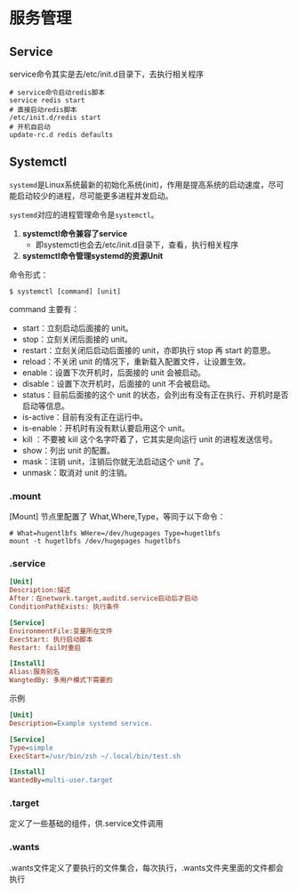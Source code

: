 # 服务管理

## Service

service命令其实是去/etc/init.d目录下，去执行相关程序

```shell
# service命令启动redis脚本
service redis start
# 直接启动redis脚本
/etc/init.d/redis start
# 开机自启动
update-rc.d redis defaults
```

## Systemctl

`systemd`是Linux系统最新的初始化系统(init)，作用是提高系统的启动速度，尽可能启动较少的进程，尽可能更多进程并发启动。

`systemd`对应的进程管理命令是`systemctl`。

1. **systemctl命令兼容了service**
   - 即systemctl也会去/etc/init.d目录下，查看，执行相关程序
2. **systemctl命令管理systemd的资源Unit**

命令形式：

```shell
$ systemctl [command] [unit]
```

command 主要有：

- start：立刻启动后面接的 unit。
- stop：立刻关闭后面接的 unit。
- restart：立刻关闭后启动后面接的 unit，亦即执行 stop 再 start 的意思。
- reload：不关闭 unit 的情况下，重新载入配置文件，让设置生效。
- enable：设置下次开机时，后面接的 unit 会被启动。
- disable：设置下次开机时，后面接的 unit 不会被启动。
- status：目前后面接的这个 unit 的状态，会列出有没有正在执行、开机时是否启动等信息。
- is-active：目前有没有正在运行中。
- is-enable：开机时有没有默认要启用这个 unit。
- kill ：不要被 kill 这个名字吓着了，它其实是向运行 unit 的进程发送信号。
- show：列出 unit 的配置。
- mask：注销 unit，注销后你就无法启动这个 unit 了。
- unmask：取消对 unit 的注销。

### .mount

[Mount] 节点里配置了 What,Where,Type，等同于以下命令：

```shell
# What=hugentlbfs WHere=/dev/hugepages Type=hugetlbfs
mount -t hugetlbfs /dev/hugepages hugetlbfs
```

### .service

```ini
[Unit]
Description:描述
After：在network.target,auditd.service启动后才启动
ConditionPathExists: 执行条件

[Service]
EnvironmentFile:变量所在文件
ExecStart: 执行启动脚本
Restart: fail时重启

[Install]
Alias:服务别名
WangtedBy: 多用户模式下需要的
```

示例

```ini
[Unit]
Description=Example systemd service.

[Service]
Type=simple
ExecStart=/usr/bin/zsh ~/.local/bin/test.sh

[Install]
WantedBy=multi-user.target
```



### .target

定义了一些基础的组件，供.service文件调用

### .wants

.wants文件定义了要执行的文件集合，每次执行，.wants文件夹里面的文件都会执行

